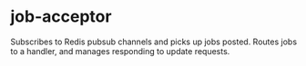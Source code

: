 # job-acceptor
Subscribes to Redis pubsub channels and picks up jobs posted.  Routes jobs to a handler, and manages responding to update requests.
